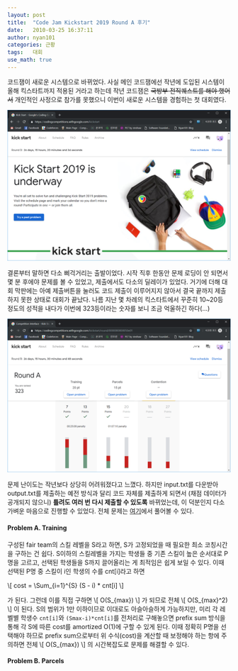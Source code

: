 ```yaml
---
layout: post
title:  "Code Jam Kickstart 2019 Round A 후기"
date:   2010-03-25 16:37:11
author: nyan101
categories: 근황
tags:	대회
use_math: true
---
```



코드잼이 새로운 시스템으로 바뀌었다. 사실 메인 코드잼에선 작년에 도입된 시스템이 올해 킥스타트까지 적용된 거라고 하는데 작년 코드잼은 ~~국방부 전직퀘스트를 해야 했어서~~ 개인적인 사정으로 참가를 못했으니 이번이 새로운 시스템을 경험하는 첫 대회였다.

<img src="/assets/images/2019/03/kickstart-main.png" width="800px">

결론부터 말하면 다소 삐걱거리는 출발이었다. 시작 직후 한동안 문제 로딩이 안 되면서 몇 분 후에야 문제를 볼 수 있었고, 제출에서도 다소의 딜레이가 있었다. 거기에 더해 대회 막판에는 아예 제출버튼을 눌러도 코드 제출이 이루어지지 않아서 결국 끝까지 제출하지 못한 상태로 대회가 끝났다. 나름 지난 몇 차례의 킥스타트에서 꾸준히 10~20등 정도의 성적을 내다가 이번에 323등이라는 숫자를 보니 조금 억울하긴 하다(...)

<img src="/assets/images/2019/03/kickstart-A-dashboard.png" width="800px">

문제 난이도는 작년보다 상당히 어려워졌다고 느꼈다. 하지만 input.txt를 다운받아 output.txt를 제출하는 예전 방식과 달리 코드 자체를 제출하게 되면서 (채점 데이터가 공개되지 않으니) **틀려도 여러 번 다시 제출할 수 있도록** 바뀌었는데, 이 덕분인지 다소 가벼운 마음으로 진행할 수 있었다. 전체 문제는 [여기](https://codingcompetitions.withgoogle.com/kickstart/round/0000000000050e01)에서 풀어볼 수 있다.



#### Problem A. Training

구성된 fair team의 스킬 레벨을 S라고 하면, S가 고정되었을 때 필요한 최소 코칭시간을 구하는 건 쉽다. S이하의 스킬레벨을 가지는 학생들 중 기존 스킬이 높은 순서대로 P명을 고르고, 선택된 학생들을 S까지 끌어올리는 게 최적임은 쉽게 보일 수 있다. 이때 선택된 P명 중 스킬이 i인 학생의 수를 cnt[i]라고 하면

\\[  cost = \\Sum\_{i=1}^{S} (S - i) \* cnt[i] \\]

가 된다. 그런데 이를 직접 구하면 \\[ O(S\_{max}) \\] 가 되므로 전체 \\[ O(S\_{max}^2) \\] 이 된다. S의 범위가 1만 이하이므로 이대로도 아슬아슬하게 가능하지만, 미리 각 레벨별 학생수 `cnt[i]`와 `(Smax-i)*cnt[i]`를 전처리로 구해놓으면 prefix sum 방식을 통해 각 S에 따른 cost를 amortized O(1)에 구할 수 있게 된다. 이때 정확히 P명을 선택해야 하므로 prefix sum으로부터 위 수식(cost)을 계산할 때 보정해야 하는 항에 주의하면 전체  \\[ O(S\_{max}) \\] 의 시간복잡도로 문제를 해결할 수 있다.



#### Problem B. Parcels 

 
